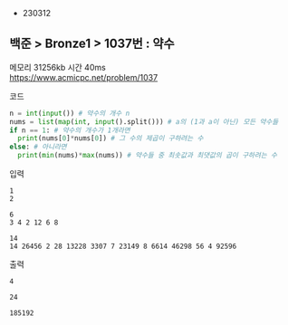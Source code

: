- 230312
##  백준 > Bronze1 > 1037번 : 약수
메모리 31256kb 시간 40ms  
https://www.acmicpc.net/problem/1037

코드
```python
n = int(input()) # 약수의 개수 n
nums = list(map(int, input().split())) # a의 (1과 a이 아닌) 모든 약수들
if n == 1: # 약수의 개수가 1개라면
  print(nums[0]*nums[0]) # 그 수의 제곱이 구하려는 수
else: # 아니라면
  print(min(nums)*max(nums)) # 약수들 중 최솟값과 최댓값의 곱이 구하려는 수
```

입력
```
1
2

6
3 4 2 12 6 8

14
14 26456 2 28 13228 3307 7 23149 8 6614 46298 56 4 92596
```

출력
```
4

24

185192
```